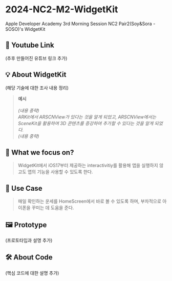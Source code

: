 # 2024-NC2-M2-WidgetKit
Apple Developer Academy 3rd Morning Session NC2 Pair2(Soy&amp;Sora - SOSO)'s WidgetKit

## 🎥 Youtube Link
(추후 만들어진 유튜브 링크 추가)

## 💡 About WidgetKit
(해당 기술에 대한 조사 내용 정리)

> **예시** <br/><br/>
_(내용 중략) <br/>
ARKit에서 ARSCNView가 있다는 것을 알게 되었고, ARSCNView에서는 SceneKit을 활용하여 3D 콘텐츠를 증강하여 추가할 수 있다는 것을 알게 되었다. <br/>
(내용 중략)_

## 🎯 What we focus on?
> WidgetKit에서 iOS17부터 제공하는 interactivitiy를 활용해 앱을 실행하지 않고도 앱의 기능을 사용할 수 있도록 한다.

## 💼 Use Case
> 매일 확인하는 운세를 HomeScreen에서 바로 볼 수 있도록 하며, 부차적으로 아이폰을 꾸미는 데 도움을 준다.


## 🖼️ Prototype
(프로토타입과 설명 추가)

## 🛠️ About Code
(핵심 코드에 대한 설명 추가)
